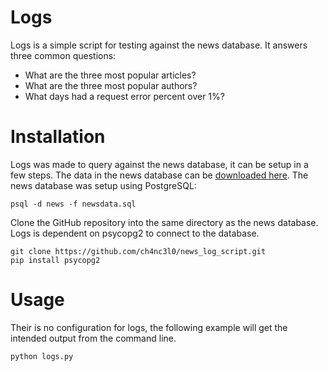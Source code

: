 # Logs
Logs is a simple script for testing against the news database. It answers three common questions:
- What are the three most popular articles?
- What are the three most popular authors?
- What days had a request error percent over 1%?


# Installation
Logs was made to query against the news database, it can be setup in a few steps.
The data in the news database can be [downloaded here](https://d17h27t6h515a5.cloudfront.net/topher/2016/August/57b5f748_newsdata/newsdata.zip). 
The news database was setup using PostgreSQL:
```
psql -d news -f newsdata.sql
```
Clone the GitHub repository into the same directory as the news database. Logs is dependent on psycopg2 to connect to the database.
```
git clone https://github.com/ch4nc3l0/news_log_script.git
pip install psycopg2
```


# Usage
Their is no configuration for logs, the following example will get the intended output from the command line.
```
python logs.py
```
